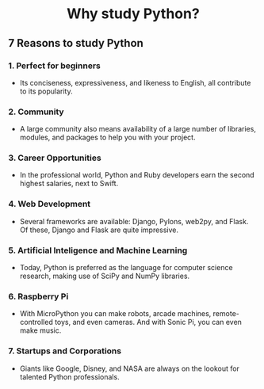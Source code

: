 
# <center>Why study Python?</center>

## 7 Reasons to study Python

### 1. Perfect for beginners 
- Its conciseness, expressiveness, and likeness to English, all contribute to its popularity.
### 2. Community 
- A large community also means availability of a large number of libraries, modules, and packages to help you with your project.
### 3. Career Opportunities 
- In the professional world, Python and Ruby developers earn the second highest salaries, next to Swift.
### 4. Web Development 
- Several frameworks are available: Django, Pylons, web2py, and Flask. Of these, Django and Flask are quite impressive.
### 5. Artificial Inteligence and Machine Learning 
- Today, Python is preferred as the language for computer science research, making use of SciPy and NumPy libraries.
### 6. Raspberry Pi 
- With MicroPython you can make robots, arcade machines, remote-controlled toys, and even cameras. And with Sonic Pi, you can even make music.
### 7. Startups and Corporations 
- Giants like Google, Disney, and NASA are always on the lookout for talented Python professionals.
